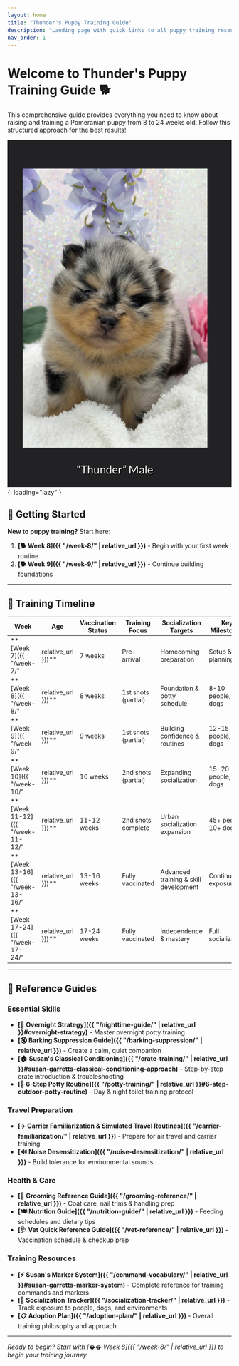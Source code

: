 ```yaml
---
layout: home
title: "Thunder's Puppy Training Guide"
description: "Landing page with quick links to all puppy training resources"
nav_order: 1
---
```


# Welcome to Thunder's Puppy Training Guide 🐕

This comprehensive guide provides everything you need to know about raising and training a Pomeranian puppy from 8 to 24 weeks old. Follow this structured approach for the best results!

![Thunder](images/Thunder_1_opt.jpg){: loading="lazy" }

## 🚀 Getting Started

**New to puppy training?** Start here:
1. **[🐕 Week 8]({{ "/week-8/" | relative_url }})** - Begin with your first week routine
2. **[🐕 Week 9]({{ "/week-9/" | relative_url }})** - Continue building foundations

---

## 📅 Training Timeline

| Week | Age | Vaccination Status | Training Focus | Socialization Targets | Key Milestones |
|------|-----|-------------------|----------------|----------------------|----------------|
| **[Week 7]({{ "/week-7/" | relative_url }})** | 7 weeks | Pre-arrival | Homecoming preparation | Setup & planning | Puppy arrival prep |
| **[Week 8]({{ "/week-8/" | relative_url }})** | 8 weeks | 1st shots (partial) | Foundation & potty schedule | 8-10 people, 1-2 dogs | Crate training, basic commands |
| **[Week 9]({{ "/week-9/" | relative_url }})** | 9 weeks | 1st shots (partial) | Building confidence & routines | 12-15 people, 2-3 dogs | Farmers market introduction |
| **[Week 10]({{ "/week-10/" | relative_url }})** | 10 weeks | 2nd shots (partial) | Expanding socialization | 15-20 people, 3-4 dogs | Professional handling (vet/groomer) |
| **[Week 11-12]({{ "/week-11-12/" | relative_url }})** | 11-12 weeks | 2nd shots complete | Urban socialization expansion | 45+ people, 10+ dogs | Advanced urban exposure |
| **[Week 13-16]({{ "/week-13-16/" | relative_url }})** | 13-16 weeks | Fully vaccinated | Advanced training & skill development | Continued exposure | Public grass access, advanced commands |
| **[Week 17-24]({{ "/week-17-24/" | relative_url }})** | 17-24 weeks | Fully vaccinated | Independence & mastery | Full socialization | Travel readiness, advanced skills |

---

## 🎯 Reference Guides

### Essential Skills
- **[🌙 Overnight Strategy]({{ "/nighttime-guide/" | relative_url }}#overnight-strategy)** - Master overnight potty training
- **[🔇 Barking Suppression Guide]({{ "/barking-suppression/" | relative_url }})** - Create a calm, quiet companion
- **[🏠 Susan's Classical Conditioning]({{ "/crate-training/" | relative_url }}#susan-garretts-classical-conditioning-approach)** - Step-by-step crate introduction & troubleshooting
- **[🚽 6-Step Potty Routine]({{ "/potty-training/" | relative_url }}#6-step-outdoor-potty-routine)** - Day & night toilet training protocol

### Travel Preparation
- **[✈️ Carrier Familiarization & Simulated Travel Routines]({{ "/carrier-familiarization/" | relative_url }})** - Prepare for air travel and carrier training
- **[🔊 Noise Desensitization]({{ "/noise-desensitization/" | relative_url }})** - Build tolerance for environmental sounds

### Health & Care
- **[🛁 Grooming Reference Guide]({{ "/grooming-reference/" | relative_url }})** - Coat care, nail trims & handling prep
- **[🍽️ Nutrition Guide]({{ "/nutrition-guide/" | relative_url }})** - Feeding schedules and dietary tips
- **[🩺 Vet Quick Reference Guide]({{ "/vet-reference/" | relative_url }})** - Vaccination schedule & checkup prep

### Training Resources
- **[⚡ Susan's Marker System]({{ "/command-vocabulary/" | relative_url }}#susan-garretts-marker-system)** - Complete reference for training commands and markers
- **[🐾 Socialization Tracker]({{ "/socialization-tracker/" | relative_url }})** - Track exposure to people, dogs, and environments
- **[📋 Adoption Plan]({{ "/adoption-plan/" | relative_url }})** - Overall training philosophy and approach

---

*Ready to begin? Start with [�� Week 8]({{ "/week-8/" | relative_url }}) to begin your training journey.* 